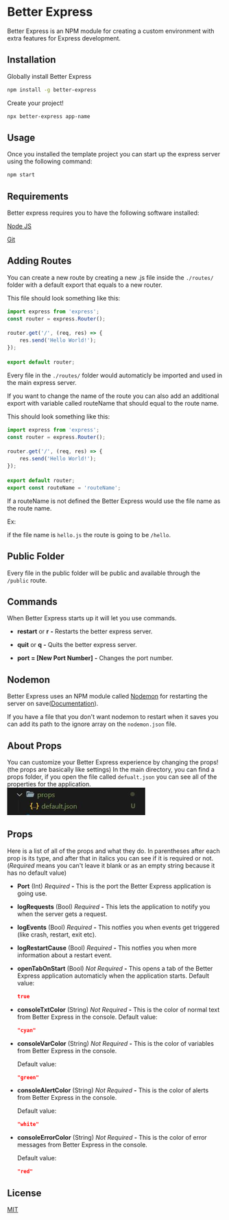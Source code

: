 # Better Express

Better Express is an NPM module for creating a custom environment with extra features for Express development.

## Installation

Globally install Better Express

```bash
npm install -g better-express
```

Create your project!

```bash
npx better-express app-name
```

## Usage

Once you installed the template project you can start up the express server using the following command:

```bash
npm start
```

## Requirements

Better express requires you to have the following software installed:

[Node JS](https://nodejs.org/en/)

[Git](https://git-scm.com/s)

## Adding Routes

You can create a new route by creating a new .js file inside the `./routes/` folder with a default export that equals to a new router.

This file should look something like this:

```js
import express from 'express';
const router = express.Router();

router.get('/', (req, res) => {
    res.send('Hello World!');
});

export default router;
```

Every file in the `./routes/` folder would automaticly be imported and used in the main express server.

If you want to change the name of the route you can also add an additional export with variable called routeName that should equal to the route name.

This should look something like this:

```js
import express from 'express';
const router = express.Router();

router.get('/', (req, res) => {
    res.send('Hello World!');
});

export default router;
export const routeName = 'routeName';
```

If a routeName is not defined the Better Express would use the file name as the route name.

Ex:

if the file name is `hello.js` the route is going to be `/hello`.

## Public Folder

Every file in the public folder will be public and available through the `/public` route.

## Commands

When Better Express starts up it will let you use commands.

-   **restart** or **r** **-** Restarts the better express server.

-   **quit** or **q** **-** Quits the better express server.

-   **port = [New Port Number]** **-** Changes the port number.

## Nodemon

Better Express uses an NPM module called [Nodemon](https://nodemon.io/) for restarting the server on save([Documentation](https://github.com/remy/nodemon#nodemon)).

If you have a file that you don't want nodemon to restart when it saves you can add its path to the ignore array on the `nodemon.json` file.

## About Props

You can customize your Better Express experience by changing the props! (the props are basically like settings)
In the main directory, you can find a props folder, if you open the file called `defualt.json` you can see all of the properties for the application.<br>
<img src="./bin\img\Props Capture.JPG" ><br>

## Props

Here is a list of all of the props and what they do.
In parentheses after each prop is its type, and after that in italics you can see if it is required or not. (_Required_ means you can't leave it blank or as an empty string because it has no default value)

-   **Port** (Int) _Required_ **-** This is the port the Better Express application is going use.

-   **logRequests** (Bool) _Required_ **-** This lets the application to notify you when the server gets a request.

-   **logEvents** (Bool) _Required_ **-** This notfies you when events get triggered (like crash, restart, exit etc).

-   **logRestartCause** (Bool) _Required_ **-** This notfies you when more information about a restart event.

-   **openTabOnStart** (Bool) _Not Required_ **-** This opens a tab of the Better Express application automaticly when the application starts.
    Default value:

    ```json
    true
    ```

-   **consoleTxtColor** (String) _Not Required_ **-** This is the color of normal text from Better Express in the console.
    Default value:

    ```json
    "cyan"
    ```

-   **consoleVarColor** (String) _Not Required_ **-** This is the color of variables from Better Express in the console.

    Default value:

    ```json
    "green"
    ```

-   **consoleAlertColor** (String) _Not Required_ **-** This is the color of alerts from Better Express in the console.

    Default value:

    ```json
    "white"
    ```

-   **consoleErrorColor** (String) _Not Required_ **-** This is the color of error messages from Better Express in the console.

    Default value:

    ```json
    "red"
    ```

## License

[MIT](https://choosealicense.com/licenses/mit/)
